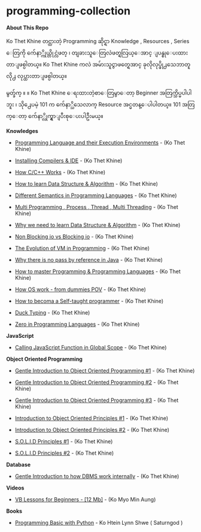 # programming-collection
**About This Repo**

Ko Thet Khine တင္ထားတဲ့ Programming ဆိုင္ရာ Knowledge , Resources , Series ေတြကို က်ေနာ္ကိုယ္တိုင္လဲဖတ္ ၊ တျခားသူေတြလဲဖတ္ရလြယ္ေအာင္ ျပန္စုေပးထားတာျဖစ္ပါတယ္။ Ko Thet Khine ကလဲ အမ်ားသူငွာဖတ္ရေအာင္ ခုလိုလုပ္ဖို႕သေဘာတူလို႕ လုပ္ထားတာျဖစ္ပါတယ္။ 

မွတ္ခ်က္ ။	။ Ko Thet Khine ေရးထားတဲ့စာေတြမွာေတာ့ Beginner အတြက္သိပ္မပါပါဘူး ၊ သို႕ေပမဲ့ 101 က က်ေနာ္သိသေလာက္ Resource အင္မတန္ေပါပါတယ္။ 101 အတြက္ေတာ့ က်ေနာ္လိုက္ရွာျပီးစုေပးပါဦးမယ္။


**Knowledges** 

 - [Programming Language and their Execution Environments](https://github.com/LunaM00n/programming-collection/blob/master/Knowledges/knowledge1.md) - (Ko Thet Khine)

 - [Installing Compilers & IDE](https://github.com/LunaM00n/programming-collection/blob/master/Knowledges/knowledge2.md) - (Ko Thet Khine)


 - [How C/C++ Works](https://github.com/LunaM00n/programming-collection/blob/master/Knowledges/knowledge3.md) - (Ko Thet Khine)

 - [How to learn Data Structure & Algorithm](https://github.com/LunaM00n/programming-collection/blob/master/Knowledges/knowledge4.md) - (Ko Thet Khine)
 
 - [Different Semantics in Programming Languages](https://github.com/LunaM00n/programming-collection/blob/master/Knowledges/knowledge5.md) - (Ko Thet Khine)
 
 - [Multi Programming , Process , Thread , Multi Threading](https://github.com/LunaM00n/programming-collection/blob/master/Knowledges/knowledge6.md) - (Ko Thet Khine)
 
 - [Why we need to learn Data Structure & Algorithm](https://github.com/LunaM00n/programming-collection/blob/master/Knowledges/knowledge7.md) - (Ko Thet Khine)
 
 - [Non Blocking io vs Blocking io](https://github.com/LunaM00n/programming-collection/blob/master/Knowledges/knowledge8.md) - (Ko Thet Khine)
 
 - [The Evolution of VM in Programming](https://github.com/LunaM00n/programming-collection/blob/master/Knowledges/knowledge9.md) - (Ko Thet Khine)
 
 - [Why there is no pass by reference in Java](https://github.com/LunaM00n/programming-collection/blob/master/Knowledges/knowledge10.md) - (Ko Thet Khine)
 
 - [How to master Programming & Programming Languages](https://github.com/LunaM00n/programming-collection/blob/master/Knowledges/knowledge11.md) - (Ko Thet Khine)
 
  - [How OS work - from dummies POV](https://github.com/LunaM00n/programming-collection/blob/master/Knowledges/knowledge12.md) - (Ko Thet Khine)
  
  - [How to becoma a Self-taught programmer](https://github.com/LunaM00n/programming-collection/blob/master/Knowledges/knowledge13.md) - (Ko Thet Khine)
  
  - [Duck Typing](https://github.com/LunaM00n/programming-collection/blob/master/Knowledges/knowledge14.md) - (Ko Thet Khine)
  
  - [Zero in Programming Languages](https://github.com/LunaM00n/programming-collection/blob/master/Knowledges/knowledge15.md) - (Ko Thet Khine)


**JavaScript**
 - [Calling JavaScript Function in Global Scope](https://github.com/LunaM00n/programming-collection/blob/master/JavaScript/JS1.md) - (Ko Thet Khine)
 

**Object Oriented Programming**

 - [Gentle Introduction to Object Oriented Programming #1](https://github.com/LunaM00n/programming-collection/blob/master/OOP/gioop1.md) - (Ko Thet Khine)

 - [Gentle Introduction to Object Oriented Programming #2](https://github.com/LunaM00n/programming-collection/blob/master/OOP/gioop2.md) - (Ko Thet Khine)

 - [Gentle Introduction to Object Oriented Programming #3](https://github.com/LunaM00n/programming-collection/blob/master/OOP/gioop3.md) - (Ko Thet Khine)

 - [Introduction to Object Oriented Principles #1](https://github.com/LunaM00n/programming-collection/blob/master/OOP/ioop1.md) - (Ko Thet Khine)
  
 - [Introduction to Object Oriented Principles #2](https://github.com/LunaM00n/programming-collection/blob/master/OOP/ioop2.md) - (Ko Thet Khine)
 
 - [S.O.L.I.D Principles #1](https://github.com/LunaM00n/programming-collection/blob/master/OOP/solid1.md) - (Ko Thet Khine)
 
 - [S.O.L.I.D Principles #2](https://github.com/LunaM00n/programming-collection/blob/master/OOP/solid2.md) - (Ko Thet Khine)
 
 **Database**

 - [Gentle Introduction to how DBMS work internally](https://github.com/LunaM00n/programming-collection/blob/master/Database/db1.md) - (Ko Thet Khine)
 
 **Videos**
 - [VB Lessons for Beginners - [12 Mb]](https://my.pcloud.com/publink/show?code=YJJctalK) - (Ko Myo Min Aung)

**Books**

  - [Programming Basic with Python](http://books.saturngod.net/programming_basic/) - Ko Htein Lynn Shwe ( Saturngod )



